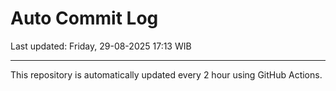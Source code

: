 # Auto Commit Log

Last updated: Friday, 29-08-2025 17:13 WIB

---

This repository is automatically updated every 2 hour using GitHub Actions.
